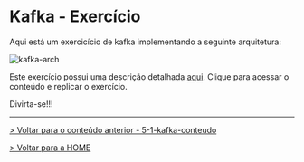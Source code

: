 # Kafka - Exercício

Aqui está um exercicício de kafka implementando a seguinte arquitetura:

![kafka-arch](https://raw.githubusercontent.com/neylsoncrepalde/kafka-exercise/main/img/kafka_exercise_arch.png)

Este exercício possui uma descrição detalhada [aqui](https://github.com/neylsoncrepalde/kafka-exercise). 
Clique para acessar o conteúdo e replicar o exercício.

Divirta-se!!!

---

[> Voltar para o conteúdo anterior - 5-1-kafka-conteudo](5-1-kafka-conteudo.md)

[> Voltar para a HOME](../README.md)